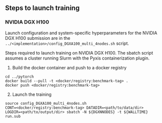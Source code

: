 ## Steps to launch training

### NVIDIA DGX H100

Launch configuration and system-specific hyperparameters for the NVIDIA DGX
H100 submission are in the `../<implementation>/config_DGXA100_multi_4nodes.sh` script.

Steps required to launch training on NVIDIA DGX H100.  The sbatch
script assumes a cluster running Slurm with the Pyxis containerization plugin.

1. Build the docker container and push to a docker registry

```
cd ../pytorch
docker build --pull -t <docker/registry:benchmark-tag> .
docker push <docker/registry:benchmark-tag>
```

2. Launch the training
```
source config_DGXA100_multi_4nodes.sh
CONT=<docker/registry:benchmark-tag> DATADIR=<path/to/data/dir> LOGDIR=<path/to/output/dir> sbatch -N ${DGXNNODES} -t ${WALLTIME} run.sub
```
